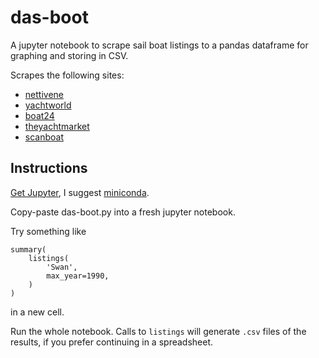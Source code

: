 # das-boot
A jupyter notebook to scrape sail boat listings to a pandas dataframe for graphing and storing in CSV.

Scrapes the following sites:
- [nettivene](http://nettivene.com/)
- [yachtworld](https://www.yachtworld.com/)
- [boat24](https://www.boat24.com/)
- [theyachtmarket](https://www.theyachtmarket.com)
- [scanboat](https://www.scanboat.com/en)

## Instructions
[Get Jupyter](https://jupyter.org/install), I suggest [miniconda](https://docs.conda.io/en/latest/miniconda.html).

Copy-paste das-boot.py into a fresh jupyter notebook.

Try something like
```
summary(
    listings(
        'Swan',
        max_year=1990,
    )
)
```
in a new cell.

Run the whole notebook. Calls to `listings` will generate `.csv` files of the results, if you prefer continuing in a spreadsheet.
